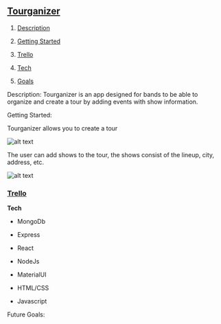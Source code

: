 ## [**Tourganizer**](https://tourganizer.herokuapp.com/) <a name="home"></a> 

1. [Description](#desc)

2. [Getting Started](#start)

3. [Trello](#trello) 

4. [Tech](#tech)

5. [Goals](#goals)






Description:  <a name="desc"></a> 
Tourganizer is an app designed for bands to be able to organize and create a tour by adding events with show information.




Getting Started: <a name="start"></a> 

Tourganizer allows you to create a tour


![alt text](https://i.imgur.com/f3QvYdG.png)

The user can add shows to the tour, the shows consist of the lineup, city, address, etc.


![alt text](https://i.imgur.com/VQ4ge7S.png)



### [**Trello**](https://trello.com/b/SQlUvKFi/tourganizer) <a name="trello"></a> 











<a name="tech"></a> **Tech**

* MongoDb

* Express

* React

* NodeJs

* MaterialUI

* HTML/CSS

* Javascript




Future Goals: <a name="goals"></a> 


